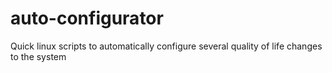 # auto-configurator
Quick linux scripts to automatically configure several quality of life changes to the system
